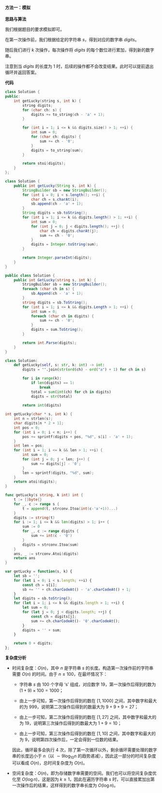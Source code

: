 #### 方法一：模拟

**思路与算法**

我们根据题目的要求模拟即可。

在第一次操作前，我们根据给定的字符串 $s$，得到对应的数字串 $\textit{digits}$。

随后我们进行 $k$ 次操作，每次操作将 $\textit{digits}$ 的每个数位进行累加，得到新的数字串。

注意到当 $\textit{digits}$ 的长度为 $1$ 时，后续的操作都不会改变结果。此时可以提前退出循环并返回答案。

**代码**

```C++ [sol1-C++]
class Solution {
public:
    int getLucky(string s, int k) {
        string digits;
        for (char ch: s) {
            digits += to_string(ch - 'a' + 1);
        }

        for (int i = 1; i <= k && digits.size() > 1; ++i) {
            int sum = 0;
            for (char ch: digits) {
                sum += ch - '0';
            }
            digits = to_string(sum);
        }

        return stoi(digits);
    }
};
```

```Java [sol1-Java]
class Solution {
    public int getLucky(String s, int k) {
        StringBuilder sb = new StringBuilder();
        for (int i = 0; i < s.length(); ++i) {
            char ch = s.charAt(i);
            sb.append(ch - 'a' + 1);
        }
        String digits = sb.toString();
        for (int i = 1; i <= k && digits.length() > 1; ++i) {
            int sum = 0;
            for (int j = 0; j < digits.length(); ++j) {
                char ch = digits.charAt(j);
                sum += ch - '0';
            }
            digits = Integer.toString(sum);
        }

        return Integer.parseInt(digits);
    }
}
```

```C# [sol1-C#]
public class Solution {
    public int GetLucky(string s, int k) {
        StringBuilder sb = new StringBuilder();
        foreach (char ch in s) {
            sb.Append(ch - 'a' + 1);
        }
        string digits = sb.ToString();
        for (int i = 1; i <= k && digits.Length > 1; ++i) {
            int sum = 0;
            foreach (char ch in digits) {
                sum += ch - '0';
            }
            digits = sum.ToString();
        }

        return int.Parse(digits);
    }
}
```

```Python [sol1-Python3]
class Solution:
    def getLucky(self, s: str, k: int) -> int:
        digits = "".join(str(ord(ch) - ord("a") + 1) for ch in s)

        for i in range(k):
            if len(digits) == 1:
                break
            total = sum(int(ch) for ch in digits)
            digits = str(total)
        
        return int(digits)
```

```C [sol1-C]
int getLucky(char * s, int k) {
    int n = strlen(s);
    char digits[n * 2 + 1];
    int pos = 0;
    for (int i = 0; i < n; i++) {
        pos += sprintf(digits + pos, "%d", s[i] - 'a' + 1);
    }
    int len = pos;
    for (int i = 1; i <= k && len > 1; ++i) {
        int sum = 0;
        for (int j = 0; j < len; j++) {
            sum += digits[j] - '0';
        }
        len = sprintf(digits, "%d", sum);
    }
    return atoi(digits);
}
```

```go [sol1-Golang]
func getLucky(s string, k int) int {
    t := []byte{}
    for _, c := range s {
        t = append(t, strconv.Itoa(int(c-'a'+1))...)
    }
    digits := string(t)
    for i := 1; i <= k && len(digits) > 1; i++ {
        sum := 0
        for _, c := range digits {
            sum += int(c - '0')
        }
        digits = strconv.Itoa(sum)
    }
    ans, _ := strconv.Atoi(digits)
    return ans
}
```

```JavaScript [sol1-JavaScript]
var getLucky = function(s, k) {
    let sb = '';
    for (let i = 0; i < s.length; ++i) {
        const ch = s[i];
        sb += '' + ch.charCodeAt() - 'a'.charCodeAt() + 1;
    }
    let digits = sb.toString();
    for (let i = 1; i <= k && digits.length > 1; ++i) {
        let sum = 0;
        for (let j = 0; j < digits.length; ++j) {
            const ch = digits[j];
            sum += ch.charCodeAt()- '0'.charCodeAt();
        }
        digits = '' + sum;
    }

    return 0 + digits;
};
```

**复杂度分析**

- 时间复杂度：$O(n)$，其中 $n$ 是字符串 $s$ 的长度。构造第一次操作前的字符串需要 $O(n)$ 的时间。由于 $n \leq 100$，在最坏情况下：

    - 字符串 $s$ 由 $100$ 个字母 $\text{`s'}$ 组成，对应数字 $19$，第一次操作后得到的数为 $(1+9) \times 100 = 1000$；

    - 由上一步可知，第一次操作后得到的数在 $[1, 1000]$ 之间，其中数字和最大的为 $999$，说明第二次操作后得到的数最大为 $9+9+9=27$；

    - 由上一步可知，第二次操作后得到的数在 $[1, 27]$ 之间，其中数字和最大的为 $19$，说明第三次操作后得到的数最大为 $1+9=10$；

    - 由上一步可知，第三次操作后得到的数在 $[1, 10]$ 之间，其中数字和最大的为 $9$，说明第四次操作后，一定会得到一位数的结果。

    因此，循环最多会执行 $4$ 次，除了第一次循环以外，剩余循环需要处理的数字串的长度远小于 $n$（以 $\sim 9 \log_{10} n$ 的趋势递减），因此这一部分的时间复杂度可以看成 $O(n)$，总时间复杂度为 $O(n)$。

- 空间复杂度：$O(n)$，即为存储数字串需要的空间。我们也可以将空间复杂度优化至 $O(\log n)$，这是因为 $k \geq 1$，因此在遍历字符串 $s$ 时，可以直接累加出第一次操作后的结果，这样得到的数字串长度为 $O(\log n)$。